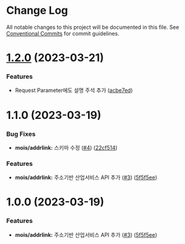 # Change Log

All notable changes to this project will be documented in this file.
See [Conventional Commits](https://conventionalcommits.org) for commit guidelines.

# [1.2.0](https://github.com/openapi-kr/sdks/compare/@openapi-kr/mois-addrlink@1.1.0...@openapi-kr/mois-addrlink@1.2.0) (2023-03-21)


### Features

* Request Parameter에도 설명 주석 추가 ([acbe7ed](https://github.com/openapi-kr/sdks/commit/acbe7ede81dd502a3cc75445ef3730fff6a6c857))





# 1.1.0 (2023-03-19)


### Bug Fixes

* **mois/addrlink:** 스키마 수정 ([#4](https://github.com/openapi-kr/sdks/issues/4)) ([22cf514](https://github.com/openapi-kr/sdks/commit/22cf5148e31dea648708c61989c92b58173c24ff))


### Features

* **mois/addrlink:** 주소기반 산업서비스 API 추가 ([#3](https://github.com/openapi-kr/sdks/issues/3)) ([5f5f5ee](https://github.com/openapi-kr/sdks/commit/5f5f5ee75f066d35e20b441c86f93bd77d29bc04))





# 1.0.0 (2023-03-19)


### Features

* **mois/addrlink:** 주소기반 산업서비스 API 추가 ([#3](https://github.com/openapi-kr/sdks/issues/3)) ([5f5f5ee](https://github.com/openapi-kr/sdks/commit/5f5f5ee75f066d35e20b441c86f93bd77d29bc04))
